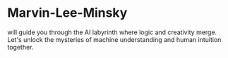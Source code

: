# Marvin-Lee-Minsky
 will guide you through the AI labyrinth where logic and creativity merge. Let's unlock the mysteries of machine understanding and human intuition together.
